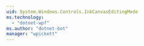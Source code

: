 ```yaml
---
uid: System.Windows.Controls.InkCanvasEditingMode
ms.technology: 
  - "dotnet-wpf"
ms.author: "dotnet-bot"
manager: "wpickett"
---
```


